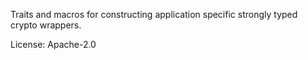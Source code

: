 Traits and macros for constructing application specific strongly typed crypto wrappers.

License: Apache-2.0
